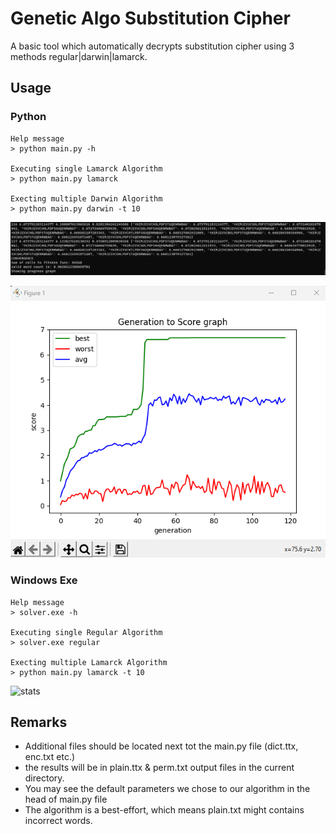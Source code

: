 # Genetic Algo Substitution Cipher #
A basic tool which automatically decrypts substitution cipher using 3 methods regular|darwin|lamarck.

## Usage ##

### Python ###
```commandline
Help message 
> python main.py -h

Executing single Lamarck Algorithm
> python main.py lamarck

Execting multiple Darwin Algorithm
> python main.py darwin -t 10
```



![cli](doc_img/lamarck_end.png "Lamarck Results")

![cli_stats](doc_img/lamarck_graph.png "Lamarck Stats")

### Windows Exe ###
```commandline
Help message 
> solver.exe -h

Executing single Regular Algorithm
> solver.exe regular

Execting multiple Lamarck Algorithm
> python main.py lamarck -t 10
```

![stats](doc_img/stats.png "Stats")


## Remarks ##
* Additional files should be located next tot the main.py file (dict.ttx, enc.txt etc.)
* the results will be in plain.ttx & perm.txt output files in the current directory.
* You may see the default parameters we chose to our algorithm in the head of main.py file
* The algorithm is a best-effort, which means plain.txt might contains incorrect words.
